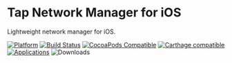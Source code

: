 # Tap Network Manager for iOS
Lightweight network manager for iOS.

[![Platform](https://img.shields.io/cocoapods/p/TapNetworkManager.svg?style=flat)](https://tap-payments.github.io/TapNetworkManager-iOS)
[![Build Status](https://travis-ci.org/Tap-Payments/TapNetworkManager-iOS.svg?branch=master)](https://travis-ci.org/Tap-Payments/TapNetworkManager-iOS)
[![CocoaPods Compatible](https://img.shields.io/cocoapods/v/TapNetworkManager.svg?style=flat)](https://img.shields.io/Tap-Payments/v/TapNetworkManager-iOS)
[![Carthage compatible](https://img.shields.io/badge/Carthage-compatible-4BC51D.svg?style=flat)](https://github.com/Carthage/Carthage)
[![Applications](https://img.shields.io/cocoapods/at/TapNetworkManager.svg?style=flat)](https://tap-payments.github.io/TapNetworkManager-iOS)
![Downloads](https://img.shields.io/github/downloads/Tap-Payments/TapNetworkManager-iOS/total.svg?style=flat)